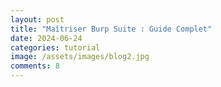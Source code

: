 ```yaml
---
layout: post
title: "Maîtriser Burp Suite : Guide Complet"
date: 2024-06-24
categories: tutorial
image: /assets/images/blog2.jpg
comments: 8
---
```

